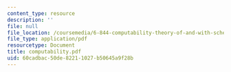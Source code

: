 ```yaml
---
content_type: resource
description: ''
file: null
file_location: /coursemedia/6-844-computability-theory-of-and-with-scheme-spring-2003/60cadbac50de82211027b50645a9f28b_computability.pdf
file_type: application/pdf
resourcetype: Document
title: computability.pdf
uid: 60cadbac-50de-8221-1027-b50645a9f28b
---
```

